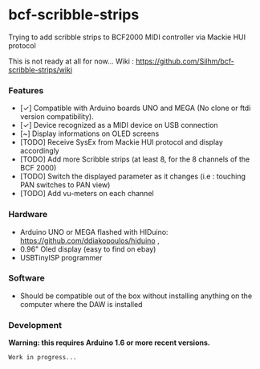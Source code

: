 # bcf-scribble-strips
Trying to add scribble strips to BCF2000 MIDI controller via Mackie HUI protocol

This is not ready at all for now...
Wiki : https://github.com/Silhm/bcf-scribble-strips/wiki

### Features

* [✓] Compatible with Arduino boards UNO and MEGA (No clone or ftdi version compatibility).
* [✓] Device recognized as a MIDI device on USB connection
* [~] Display informations on OLED screens
* [TODO] Receive SysEx from Mackie HUI protocol and display accordingly
* [TODO] Add more Scribble strips (at least 8, for the 8 channels of the BCF 2000)
* [TODO] Switch the displayed parameter as it changes (i.e : touching PAN switches to PAN view)
* [TODO] Add vu-meters on each channel


### Hardware

* Arduino UNO or MEGA flashed with HIDuino: https://github.com/ddiakopoulos/hiduino ,
* 0.96" Oled display (easy to find on ebay)
* USBTinyISP programmer


### Software

* Should be compatible out of the box without installing anything on the computer where the DAW is installed


### Development

**__Warning: this requires Arduino 1.6 or more recent versions.__**


    Work in progress... 
